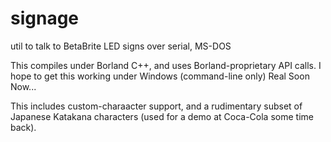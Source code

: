 # signage
util to talk to BetaBrite LED signs over serial, MS-DOS

This compiles under Borland C++, and uses Borland-proprietary API calls.  I hope to get this working under Windows (command-line only) Real Soon Now...

This includes custom-charaacter support, and a rudimentary subset of Japanese Katakana characters (used for a demo at Coca-Cola some time back).

